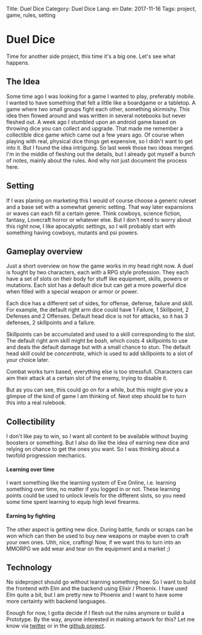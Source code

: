 Title: Duel Dice
Category: Duel Dice
Lang: en
Date: 2017-11-16
Tags: project, game, rules, setting

# Duel Dice

Time for another side project, this time it's a big one. Let's see what happens.

## The Idea
Some time ago I was looking for a game I wanted to play, preferably mobile. I wanted to have something that felt a little like a boardgame or a tabletop. A game where two small groups fight each other, something skirmishy. This idea then flowed around and was written in several notebooks but never fleshed out. A week ago I stumbled upon an android game based on throwing dice you can collect and upgrade. That made me remember a collectible dice game which came out a few years ago. Of course when playing with real, physical dice things get expensive, so I didn't want to get into it. But I found the idea intriguing. So last week those two ideas merged. I'm in the middle of fleshing out the details, but I already got myself a bunch of notes, mainly about the rules. And why not just document the process here.

## Setting
If I was planing on marketing this I would of course choose a generic ruleset and a base set with a somewhat generic setting. That way later expansions or waves can each fill a certain genre. Think cowboys, science fiction, fantasy, Lovecraft horror or whatever else. But I don't need to worry about this right now, I like apocalyptic settings, so I will probably start with something having cowboys, mutants and psi powers.

## Gameplay overview
Just a short overview on how the game works in my head right now. A duel is fought by two characters, each with a RPG style profession. They each have a set of slots on their body for stuff like equipment, skills, powers or mutations. Each slot has a default dice but can get a more powerful dice when filled with a special weapon or armor or power.

Each dice has a different set of sides, for offense, defense, failure and skill. For example, the default right arm dice could have 1 Failure, 1 Skillpoint, 2 Defenses and 2 Offenses. Default head dice is not for attacks, so it has 3 defenses, 2 skillpoints and a failure.

Skillpoints can be accumulated and used to a skill corresponding to the slot. The default right arm skill might be *bash*, which costs 4 skillpoints to use and deals the default damage but with a small chance to stun. The default head skill could be *concentrate*, which is used to add skillpoints to a slot of your choice later.

Combat works turn based, everything else is too stressfull. Characters can aim their attack at a certain slot of the enemy, trying to disable it.

But as you can see, this could go on for a while, but this might give you a glimpse of the kind of game I am thinking of. Next step should be to turn this into a real rulebook.

## Collectibility
I don't like pay to win, so I want all content to be available without buying boosters or something. But I also do like the idea of earning new dice and relying on chance to get the ones you want. So I was thinking about a twofold progression mechanics. 

#### Learning over time
I want something like the learning system of Eve Online, i.e. learning something over time, no matter if you logged in or not. These learning points could be used to unlock levels for the different slots, so you need some time spent learning to equip high level firearms.

#### Earning by fighting
The other aspect is getting new dice. During battle, funds or scraps can be won which can then be used to buy new weapons or maybe even to craft your own ones. Uhh, nice, crafting! Now, if we want this to turn into an MMORPG we add wear and tear on the equipment and a market ;)

## Technology
No sideproject should go without learning something new. So I want to build the frontend with Elm and the backend using Elixir / Phoenix. I have used Elm quite a bit, but I am pretty new to Phoenix and I want to have some more certainty with backend languages.

Enough for now, I gotta decide if I flesh out the rules anymore or build a Prototype. By the way, anyone interested in making artwork for this? Let me know via [twitter](https://twitter.com/reibisch) or in the [github project](https://github.com/MrMovl/duel-dice).